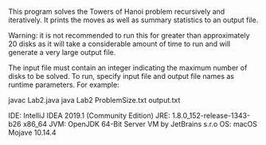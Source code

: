 This program solves the Towers of Hanoi problem recursively and iteratively. It prints the moves as well as summary statistics to an output file.

Warning: it is not recommended to run this for greater than approximately 20 disks as it will take a considerable amount of time to run and will generate a very large output file.

The input file must contain an integer indicating the maximum number of disks to be solved. To run, specify input file and output file names as runtime parameters. For example:

javac Lab2.java
java Lab2 ProblemSize.txt output.txt

IDE: IntelliJ IDEA 2019.1 (Community Edition)
JRE: 1.8.0_152-release-1343-b26 x86_64
JVM: OpenJDK 64-Bit Server VM by JetBrains s.r.o
OS: macOS Mojave 10.14.4